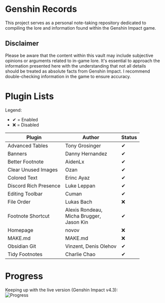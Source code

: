 # Genshin Records
This project serves as a personal note-taking repository dedicated to compiling the lore and information found within the Genshin Impact game.

## Disclaimer
Please be aware that the content within this vault may include subjective opinions or arguments related to in-game lore. It's essential to approach the information presented here with the understanding that not all details should be treated as absolute facts from Genshin Impact. I recommend double-checking information in the game to ensure accuracy.

# Plugin Lists
Legend:
- ✔ = Enabled
- ❌ = Disabled

| Plugin                | Author                                         | Status |
| --------------------- | ---------------------------------------------- | ------ |
| Advanced Tables       | Tony Grosinger                                 | ✔      |
| Banners               | Danny Hernandez                                | ✔      |
| Better Footnote       | AidenLx                                        | ✔      |
| Clear Unused Images   | Ozan                                           | ✔      |
| Colored Text          | Erinc Ayaz                                     | ✔      |
| Discord Rich Presence | Luke Leppan                                    | ✔      |
| Editing Toolbar       | Cuman                                          | ✔      |
| File Order            | Lukas Bach                                     | ❌     |
| Footnote Shortcut     | Alexis Rondeau,<br>Micha Brugger,<br>Jason Kin | ✔      |
| Homepage              | novov                                          | ❌     |
| MAKE.md               | MAKE.md                                        | ❌     |
| Obsidian Git          | Vinzent, Denis Olehov                          | ✔      |
| Tidy Footnotes        | Charlie Chao                                   | ✔      |

# Progress
Keeping up with the live version (Genshin Impact v4.3):<br>
![Progress](https://progress-bar.dev/12/?scale=100&width=400)
